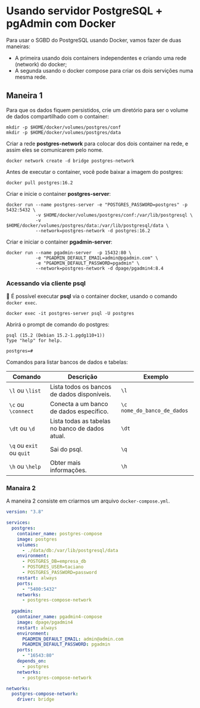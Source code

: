 # Usando servidor PostgreSQL + pgAdmin com Docker

Para usar o SGBD do PostgreSQL usando Docker, vamos fazer de duas maneiras:
* A primeira usando dois containers independentes e criando uma rede (network) do docker;
* A segunda usando o docker compose para criar os dois servições numa mesma rede.

## Maneira 1

Para que os dados fiquem persistidos, crie um diretório para ser o volume de dados compartilhado com o container:
```
mkdir -p $HOME/docker/volumes/postgres/conf
mkdir -p $HOME/docker/volumes/postgres/data
```

Criar a rede **postgres-network** para colocar dos dois container na rede, e assim eles se comunicarem pelo nome.
```console
docker network create -d bridge postgres-network
```

Antes de executar o container, você pode baixar a imagem do postgres:
```
docker pull postgres:16.2
```

Criar e inicie o container **postgres-server**:
```console
docker run --name postgres-server -e "POSTGRES_PASSWORD=postgres" -p 5432:5432 \
           -v $HOME/docker/volumes/postgres/conf:/var/lib/postgresql \
           -v $HOME/docker/volumes/postgres/data:/var/lib/postgresql/data \
           --network=postgres-network -d postgres:16.2
```

Criar e iniciar o container **pgadmin-server**:

```console
docker run --name pgadmin-server  -p 15432:80 \
           -e "PGADMIN_DEFAULT_EMAIL=admin@pgadmin.com" \
           -e "PGADMIN_DEFAULT_PASSWORD=pgadmin" \
           --network=postgres-network -d dpage/pgadmin4:8.4
```

### Acessando via cliente psql

:pushpin: É possível executar **psql** via o container docker, usando o comando `docker exec`.

```console
docker exec -it postgres-server psql -U postgres
```

Abrirá o prompt de comando do postgres:
```output
psql (15.2 (Debian 15.2-1.pgdg110+1))
Type "help" for help.

postgres=#
```
Comandos para listar bancos de dados e tabelas:

| Comando | Descrição | Exemplo |
|---|---|---|
| `\l` ou `\list` | Lista todos os bancos de dados disponíveis. | `\l` |
| `\c` ou `\connect` | Conecta a um banco de dados específico. | `\c nome_do_banco_de_dados` |
| `\dt` ou `\d` | Lista todas as tabelas no banco de dados atual. | `\dt` |
| `\q` ou `exit` ou `quit` | Sai do psql. | `\q` |
| `\h` ou `\help` | Obter mais informações. | `\h` |

### Manaira 2

A maneira 2 consiste em criarmos um arquivo `docker-compose.yml`.

```yaml
version: "3.8"

services:
  postgres:
    container_name: postgres-compose
    image: postgres
    volumes:
      - ./data/db:/var/lib/postgresql/data
    environment:
      - POSTGRES_DB=empresa_db
      - POSTGRES_USER=taciano
      - POSTGRES_PASSWORD=password
    restart: always
    ports:
      - "5400:5432"
    networks:
      - postgres-compose-network
  
  pgadmin:
    container_name: pgadmin4-compose
    image: dpage/pgadmin4
    restart: always
    environment:
      PGADMIN_DEFAULT_EMAIL: admin@admin.com
      PGADMIN_DEFAULT_PASSWORD: pgadmin
    ports:
      - "16543:80"
    depends_on:
      - postgres
    networks:
      - postgres-compose-network

networks: 
  postgres-compose-network:
    driver: bridge
```

